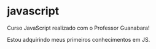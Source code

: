 # javascript
 Curso JavaScript realizado com o Professor Guanabara!
 
 Estou adquirindo meus primeiros conhecimentos em JS.
